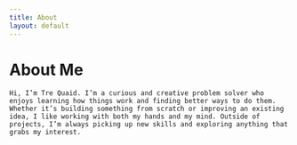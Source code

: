```yaml
---
title: About
layout: default
---
```

# About Me
    Hi, I’m Tre Quaid. I’m a curious and creative problem solver who enjoys learning how things work and finding better ways to do them. Whether it’s building something from scratch or improving an existing idea, I like working with both my hands and my mind. Outside of projects, I’m always picking up new skills and exploring anything that grabs my interest.


